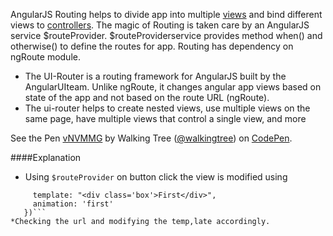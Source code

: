 AngularJS Routing helps to divide app into multiple <a class="x-grid-item"  href='/slidedeck/#1. Overview/2 Core-Concepts/11. View' target="_blank">views</a> and bind different views to <a class="x-grid-item"  href='/slidedeck/#1. Overview/2 Core-Concepts/13. Controller' target="_blank">controllers</a>. The magic of Routing is taken care by an AngularJS service $routeProvider. $routeProviderservice provides method when() and otherwise() to define the routes for app. Routing has dependency on ngRoute module.

*	The UI-Router is a routing framework for AngularJS built by the AngularUIteam. Unlike ngRoute, it changes angular app views based on state of the app and not based on the route URL (ngRoute). 
*	The ui-router helps to create nested views, use multiple views on the same page, have multiple views that control a single view, and more

<p data-height="268" data-theme-id="0" data-slug-hash="vNVMMG" data-default-tab="result" data-user="walkingtree" class='codepen'>See the Pen <a href='http://codepen.io/walkingtree/pen/vNVMMG/'>vNVMMG</a> by Walking Tree (<a href='http://codepen.io/walkingtree'>@walkingtree</a>) on <a href='http://codepen.io'>CodePen</a>.</p>
<script async src="//assets.codepen.io/assets/embed/ei.js"></script>

####Explanation
* Using ```$routeProvider``` on button click the view is modified using
 ```` .when('/first',{
      template: "<div class='box'>First</div>",
      animation: 'first'
    })```
*Checking the url and modifying the temp,late accordingly.
